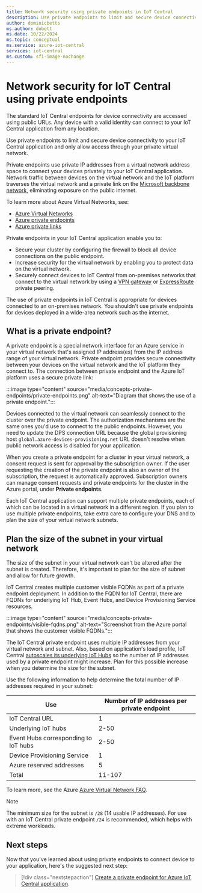 ```yaml
---
title: Network security using private endpoints in IoT Central
description: Use private endpoints to limit and secure device connectivity to your IoT Central application instead of using public URLs.
author: dominicbetts
ms.author: dobett
ms.date: 10/22/2024
ms.topic: conceptual
ms.service: azure-iot-central
services: iot-central
ms.custom: sfi-image-nochange
---
```


# Network security for IoT Central using private endpoints

The standard IoT Central endpoints for device connectivity are accessed using public URLs. Any device with a valid identity can connect to your IoT Central application from any location.

Use private endpoints to limit and secure device connectivity to your IoT Central application and only allow access through your private virtual network.

Private endpoints use private IP addresses from a virtual network address space to connect your devices privately to your IoT Central application. Network traffic between devices on the virtual network and the IoT platform traverses the virtual network and a private link on the [Microsoft backbone network](../../networking/microsoft-global-network.md), eliminating exposure on the public internet.

To learn more about Azure Virtual Networks, see:

- [Azure Virtual Networks](../../virtual-network/virtual-networks-overview.md)
- [Azure private endpoints](../../private-link/private-endpoint-overview.md)
- [Azure private links](../../private-link/private-link-overview.md)

Private endpoints in your IoT Central application enable you to:

- Secure your cluster by configuring the firewall to block all device connections on the public endpoint.
- Increase security for the virtual network by enabling you to protect data on the virtual network.
- Securely connect devices to IoT Central from on-premises networks that connect to the virtual network by using a [VPN gateway](../../vpn-gateway/vpn-gateway-about-vpngateways.md) or [ExpressRoute](../../expressroute/index.yml) private peering.

The use of private endpoints in IoT Central is appropriate for devices connected to an on-premises network. You shouldn't use private endpoints for devices deployed in a wide-area network such as the internet.

## What is a private endpoint?

A private endpoint is a special network interface for an Azure service in your virtual network that's assigned IP address(es) from the IP address range of your virtual network. Private endpoint provides secure connectivity between your devices on the virtual network and the IoT platform they connect to. The connection between private endpoint and the Azure IoT platform uses a secure private link:

:::image type="content" source="media/concepts-private-endpoints/private-endpoints.png" alt-text="Diagram that shows the use of a private endpoint.":::

Devices connected to the virtual network can seamlessly connect to the cluster over the private endpoint. The authorization mechanisms are the same ones you'd use to connect to the public endpoints. However, you need to update the DPS connection URL because the global provisioning host `global.azure-devices-provisioning.net` URL doesn't resolve when public network access is disabled for your application.

When you create a private endpoint for a cluster in your virtual network, a consent request is sent for approval by the subscription owner. If the user requesting the creation of the private endpoint is also an owner of the subscription, the request is automatically approved. Subscription owners can manage consent requests and private endpoints for the cluster in the Azure portal, under **Private endpoints**.

Each IoT Central application can support multiple private endpoints, each of which can be located in a virtual network in a different region. If you plan to use multiple private endpoints, take extra care to configure your DNS and to plan the size of your virtual network subnets.

## Plan the size of the subnet in your virtual network

The size of the subnet in your virtual network can't be altered after the subnet is created. Therefore, it's important to plan for the size of subnet and allow for future growth.

IoT Central creates multiple customer visible FQDNs as part of a private endpoint deployment. In addition to the FQDN for IoT Central, there are FQDNs for underlying IoT Hub, Event Hubs, and Device Provisioning Service resources.

:::image type="content" source="media/concepts-private-endpoints/visible-fqdns.png" alt-text="Screenshot from the Azure portal that shows the customer visible FQDNs.":::

The IoT Central private endpoint uses multiple IP addresses from your virtual network and subnet. Also, based on application's load profile, IoT Central [autoscales its underlying IoT Hubs](/azure/iot-central/core/concepts-scalability-availability) so the number of IP addresses used by a private endpoint might increase. Plan for this possible increase when you determine the size for the subnet.

Use the following information to help determine the total number of IP addresses required in your subnet:

| Use                                  | Number of IP addresses per private endpoint |
|--------------------------------------|---------------------------------------------|
| IoT Central URL                      | 1                                           |
| Underlying IoT hubs                  | 2-50                                        |
| Event Hubs corresponding to IoT hubs | 2-50                                        |
| Device Provisioning Service          | 1                                           |
| Azure reserved addresses             | 5                                           |
| Total                                | 11-107                                      |

To learn more, see the Azure [Azure Virtual Network FAQ](../../virtual-network/virtual-networks-faq.md).

> [!NOTE]
> The minimum size for the subnet is `/28` (14 usable IP addresses). For use with an IoT Central private endpoint `/24` is recommended, which helps with extreme workloads.

## Next steps

Now that you've learned about using private endpoints to connect device to your application, here's the suggested next step:

> [!div class="nextstepaction"]
> [Create a private endpoint for Azure IoT Central application](howto-create-private-endpoint.md).
